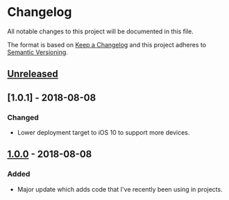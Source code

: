 # Changelog

All notable changes to this project will be documented in this file.

The format is based on [Keep a Changelog](http://keepachangelog.com/en/1.0.0/) and this project adheres to [Semantic Versioning](http://semver.org/spec/v2.0.0.html).

## [Unreleased]

## [1.0.1] - 2018-08-08

### Changed

- Lower deployment target to iOS 10 to support more devices.

## [1.0.0] - 2018-08-08

### Added

- Major update which adds code that I've recently been using in projects.


[Unreleased]: https://github.com/hisaac/SwiftUtils/compare/1.0.0...HEAD
[1.0.0]: https://github.com/hisaac/SwiftUtils/compare/26da094...1.0.0

